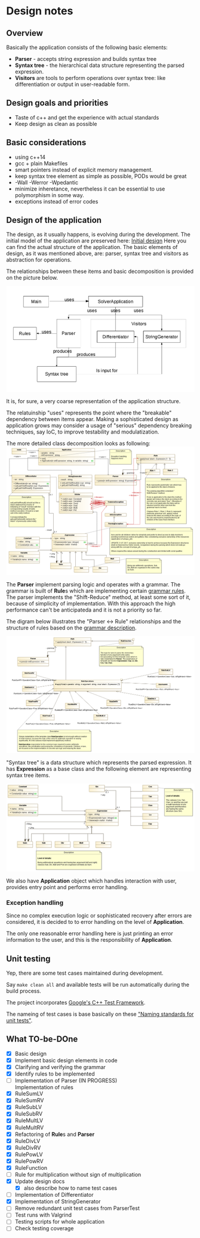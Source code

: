 # Design notes

## Overview
Basically the application consists of the following basic elements:

* **Parser** - accepts string expression and builds syntax tree
* **Syntax tree** - the hierarchical data structure representing the parsed expression. 
* **Visitors** are tools to perform operations over syntax tree: like differentiation or output in user-readable form.

## Design goals and priorities
- Taste of c++ and get the experience with actual standards
- Keep design as clean as possible

## Basic considerations

* using c++14
* gcc + plain Makefiles
* smart pointers instead of explicit memory management.
* keep syntax tree element as simple as possible, PODs would be great
* -Wall -Werror -Wpedantic
* minimize inheretance, nevertheless it can be essential to use polymorphism in some way.
* exceptions instead of error codes

## Design of the application

The design, as it usually happens, is evolving during the development. 
The initial model of the application are preserved here: [Initial design](initialDesign.md)
Here you can find the actual structure of the application. The basic elements of design, as it was
mentioned above, are: parser, syntax tree and visitors as abstraction for operations.

The relationships between these items and basic decomposition is provided on the picture below.

![General decomposition](img/designItemsRelationships.png)

It is, for sure, a very coarse representation of the application structure. 

The relatuinship "uses" represents the point where the "breakable" dependency between items appear. 
Making a sophisticated design as application grows may consider a usage of "serious" dependency 
breaking techniques, say IoC, to improve testability and modulatization. 

The more detailed class decomposition looks as following:
![Class diagram](img/generalStructure.png)

The **Parser** implement parsing logic and operates with a grammar. The grammar is built of 
**Rule**s which are implementing certain [grammar rules](grammar.md). The parser implements the 
"Shift-Reduce" method, at least some sort of it, because of simplicity of implementation. 
With this approach the high performance can't be anticipateda and it is not a priority so far.  

The digram below illustrates the "Parser <-> Rule" relationships and the structure of 
rules based on the [grammar description](grammar.md).

![Parser-Rule](img/parserRule.png)

"Syntax tree" is a data structure which represents the parsed expression. 
It has **Expression** as a base class and the following element are representing
syntax tree items.

![Class diagram](img/syntaxTree.png)

We also have **Application** object which handles interaction with user, provides entry point and performs error handling.

### Exception handling

Since no complex execution logic or sophisticated recovery after errors are considered, 
it is decided to to error handling on the level of **Application**.

The only one reasonable error handling here is just printing an error information to the user,
and this is the responsibility of **Application**.

## Unit testing
Yep, there are some test cases maintained during development.

Say ``` make clean all ``` and available tests will be run automatically during the build process.

The project incorporates [Google's C++ Test Framework](https://github.com/google/googletest "Google Test").

The nameing of test cases is base basically on these ["Naming standards for unit tests"](http://osherove.com/blog/2005/4/3/naming-standards-for-unit-tests.html).

## What TO-be-DOne
- [x] Basic design
- [x] Implement basic design elements in code
- [x] Clarifying and verifying the grammar 
- [x] Identify rules to be implemented
- [ ] Implementation of Parser (IN PROGRESS)<br/>
      Implementation of rules
- [x] RuleSumLV 
- [x] RuleSumRV
- [x] RuleSubLV 
- [x] RuleSubRV 
- [x] RuleMultLV 
- [x] RuleMultRV 
- [x] Refactoring of **Rule**s and **Parser** 
- [x] RuleDivLV
- [x] RuleDivRV
- [x] RulePowLV 
- [x] RulePowRV 
- [x] RuleFunction 
- [ ] Rule for multiplication without sign of multiplication
- [x] Update design docs 
  - [x] also describe how to name test cases
- [ ] Implementation of Differentiator
- [x] Implementation of StringGenerator
- [ ] Remove redundant unit test cases from ParserTest
- [ ] Test runs with Valgrind
- [ ] Testing scripts for whole application
- [ ] Check testing coverage 